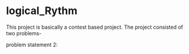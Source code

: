 # logical_Rythm

This project is basically a contest based project. The project consisted of two problems-

problem statement 2:

